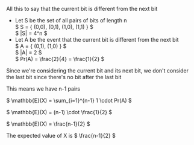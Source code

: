 All this to say that the current bit is different from the next bit

<ul>
    <li> Let S be the set of all pairs of bits of length n <br/> 
    $ S = { (0,0), (0,1), (1,0), (1,1) } $ <br/> 
    $ |S| = 4^n $
    <li> Let A be the event that the current bit is different from the next bit <br/> 
    $ A = { (0,1), (1,0) } $ <br/> 
    $ |A| = 2 $ <br/> 
    $ Pr(A) = \frac{2}{4} = \frac{1}{2} $
</ul>

Since we're considering the current bit and its next bit, we don't consider the last bit since there's no bit after the last bit

This means we have n-1 pairs

$ \mathbb{E}(X) = \sum\_{i=1}^{n-1} 1 \cdot Pr(A) $

$ \mathbb{E}(X) = (n-1) \cdot \frac{1}{2} $

$ \mathbb{E}(X) = \frac{n-1}{2} $

The expected value of X is $ \frac{n-1}{2} $
